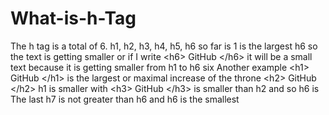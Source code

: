 # What-is-h-Tag
The h tag is a total of 6. h1, h2, h3, h4, h5, h6 so far is 1 is the largest h6 so the text is getting smaller or if I write &lt;h6> GitHub &lt;/h6> it will be a small text because it is getting smaller from h1 to h6 six Another example &lt;h1> GitHub &lt;/h1> is the largest or maximal increase of the throne &lt;h2> GitHub &lt;/h2> h1 is smaller with &lt;h3> GitHub &lt;/h3> is smaller than h2 and so h6 is The last h7 is not greater than h6 and h6 is the smallest
